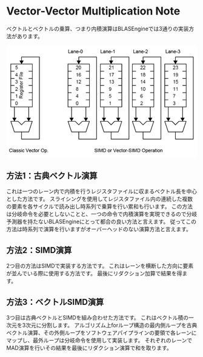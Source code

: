 # Vector-Vector Multiplication Note

ベクトルとベクトルの乗算、つまり内積演算はBLASEngineでは3通りの実装方法があります。

<div align="center">
  <img src="https://github.com/IAMAl/BLASEngine/blob/main/notes/ExecConcept/figures/VecotrOp.png"
       alt="HTML image alt text"
       title="Vector Multiplication"
       width="600px"
  />
</div>

## 方法1：古典ベクトル演算

これは一つのレーン内で内積を行うレジスタファイルに収まるベクトル長を中心とした方法です。
スライシングを使用してレジスタファイル内の連続した複数の要素を各サイクルで読み出し時系列で乗算を行い累和も行います。
この方法は分岐命令を必要としないことと、一つの命令で内積演算を実現できるので分岐予測器を持たないBLASEngineにとって都合の良い方法と言えます。
従ってこの方法は時系列で演算を行いますがオーバーヘッドのない演算方法と言えます。

## 方法2：SIMD演算

2つ目の方法はSIMDで実装する方法です。
これはレーンを横断した方向に要素が並んでいる際に使用する方法です。
最後にリダクション加算で結果を得ます。

## 方法3：ベクトルSIMD演算

3つ目は古典ベクトルとSIMDを組み合わせた方法です。
これはベクトル積の一次元を3次元に分割します。
アルゴリズム上forループ構造の最内側ループを古典ベクトル演算、その外側ループをソフトウェアパイプラインの要領で各レーンにマップし、最外ループは分岐命令を使用して実装します。
それぞれのレーンでMAD演算を行いその結果を最後にリダクション演算で和を取ります。